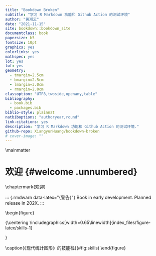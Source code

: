 ```yaml
--- 
title: "Bookdown Broken"
subtitle: "学习 R Markdown 功能和 Github Action 的测试环境"
author: "黄湘云"
date: "2021-11-15"
site: bookdown::bookdown_site
documentclass: book
papersize: b5
fontsize: 10pt
graphics: yes
colorlinks: yes
mathspec: yes
lot: yes
lof: yes
geometry:
  - tmargin=2.5cm
  - bmargin=2.5cm
  - lmargin=3.0cm
  - rmargin=2.0cm
classoption: "UTF8,twoside,openany,table"
bibliography: 
  - book.bib
  - packages.bib
biblio-style: plainnat
natbiboptions: "authoryear,round"
link-citations: yes
description: "学习 R Markdown 功能和 Github Action 的测试环境."
github-repo: XiangyunHuang/bookdown-broken
# cover-image: ""
---
```



\mainmatter

# 欢迎 {#welcome .unnumbered}
\chaptermark{欢迎}

::: {.rmdwarn data-latex="{警告}"}
Book in early development. Planned release in 202X. 
:::


\begin{figure}

{\centering \includegraphics[width=0.65\linewidth]{index_files/figure-latex/skills-1} 

}

\caption{《现代统计图形》的技能栈}(\#fig:skills)
\end{figure}


